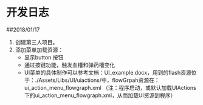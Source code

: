# 开发日志
##2018/01/17 

1. 创建第三人项目。
2. 添加菜单加载资源：
	- 显示button 按钮
	- 通过按键功能，触发血槽和弹药槽变化
	- UI菜单的具体制作可以参考文档：UI_example.docx，用到的flash资源位于：./Assets/Libs/UI/uiactions/中，flowGrpah资源在：ui_action_menu_flowgraph.xml
	（注：程序启动，或默认加载UIActions下的ui_action_menu_flowgraph.xml，从而加载UI资源到程序）